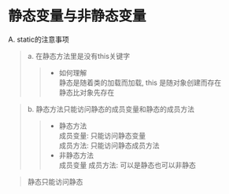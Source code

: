 # 静态变量与非静态变量

A. static的注意事项
>    a. 在静态方法里是没有this关键字<br/>
>>    * 如何理解<br/>
>>        静态是随着类的加载而加载, this 是随对象创建而存在<br/>
>>         静态比对象先存在<br/>

>    b. 静态方法只能访问静态的成员变量和静态的成员方法<br/>
>>   * 静态方法<br/>
>>      成员变量: 只能访问静态变量<br/>
>>      成员方法: 只能访问静态成员方法<br/>
>>   * 非静态方法<br/>
>>      成员变量 成员方法: 可以是静态也可以非静态<br/>

>静态只能访问静态
